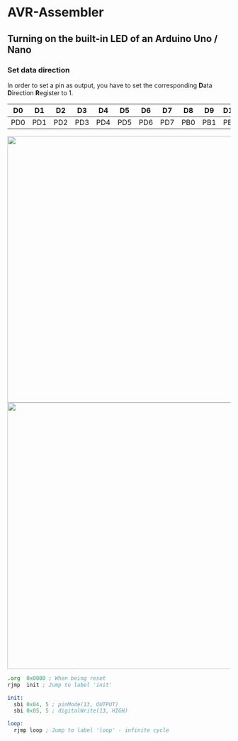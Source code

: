 # AVR-Assembler
## Turning on the built-in LED of an Arduino Uno / Nano
### Set data direction
In order to set a pin as output, you have to set the corresponding **D**ata **D**irection **R**egister to 1.


| D0 | D1 | D2 | D3 | D4 | D5 | D6 | D7 | D8 | D9 | D10 | D11 | D12 | D13 |
| --- | --- | --- | --- | --- | --- | --- | --- | --- | --- | --- | --- | --- | --- |
| PD0 | PD1 | PD2 | PD3 | PD4 | PD5 | PD6 | PD7 | PB0 | PB1 | PB2 | PB3 | PB4 | PB5 |

<img src="https://user-images.githubusercontent.com/104489999/235291810-aaa8cb3b-6068-4e17-9a9f-f8b78f9b096a.png" width="600">

<img src="https://user-images.githubusercontent.com/104489999/235291737-7467ea2d-c61a-4b67-9c6f-5dc2c35a629e.PNG" width="600">

```asm
.org  0x0000 ; When being reset
rjmp  init ; Jump to label 'init'

init:
  sbi 0x04, 5 ; pinMode(13, OUTPUT)
  sbi 0x05, 5 ; digitalWrite(13, HIGH)

loop:
  rjmp loop ; Jump to label 'loop' - infinite cycle
```
